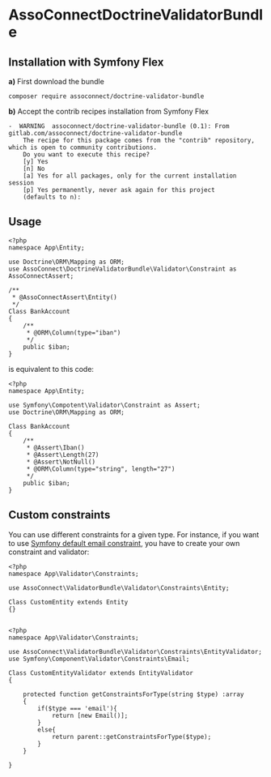 # AssoConnectDoctrineValidatorBundle

## Installation with Symfony Flex

**a)** First download the bundle

`composer require assoconnect/doctrine-validator-bundle`

**b)** Accept the contrib recipes installation from Symfony Flex
````
-  WARNING  assoconnect/doctrine-validator-bundle (0.1): From gitlab.com/assoconnect/doctrine-validator-bundle
    The recipe for this package comes from the "contrib" repository, which is open to community contributions.
    Do you want to execute this recipe?
    [y] Yes
    [n] No
    [a] Yes for all packages, only for the current installation session
    [p] Yes permanently, never ask again for this project
    (defaults to n): 
````

## Usage

````
<?php
namespace App\Entity;

use Doctrine\ORM\Mapping as ORM;
use AssoConnect\DoctrineValidatorBundle\Validator\Constraint as AssoConnectAssert;

/**
 * @AssoConnectAssert\Entity()
 */
Class BankAccount
{
	/**
	 * @ORM\Column(type="iban")
	 */
	public $iban;
}
````

is equivalent to this code:

````
<?php
namespace App\Entity;

use Symfony\Compotent\Validator\Constraint as Assert;
use Doctrine\ORM\Mapping as ORM;

Class BankAccount
{
	/**
	 * @Assert\Iban()
	 * @Assert\Length(27)
	 * @Assert\NotNull()
	 * @ORM\Column(type="string", length="27")
	 */
	public $iban;
}
````

## Custom constraints

You can use different constraints for a given type.
For instance, if you want to use [Symfony default email constraint](http://symfony.com/doc/current/reference/constraints/Email.html), you have to create your own constraint and validator:

````
<?php
namespace App\Validator\Constraints;

use AssoConnect\ValidatorBundle\Validator\Constraints\Entity;

Class CustomEntity extends Entity
{}
 
````

````
<?php
namespace App\Validator\Constraints;

use AssoConnect\ValidatorBundle\Validator\Constraints\EntityValidator;
use Symfony\Component\Validator\Constraints\Email;

Class CustomEntityValidator extends EntityValidator
{

    protected function getConstraintsForType(string $type) :array
    {
        if($type === 'email'){
            return [new Email()];
        }
        else{
            return parent::getConstraintsForType($type);
        }
    }

}
````